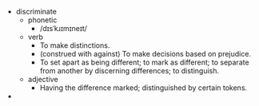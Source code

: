 - discriminate
	- phonetic
		- /dɪsˈkɹɪmɪneɪt/
	- verb
		- To make distinctions.
		- (construed with against) To make decisions based on prejudice.
		- To set apart as being different; to mark as different; to separate from another by discerning differences; to distinguish.
	- adjective
		- Having the difference marked; distinguished by certain tokens.
-